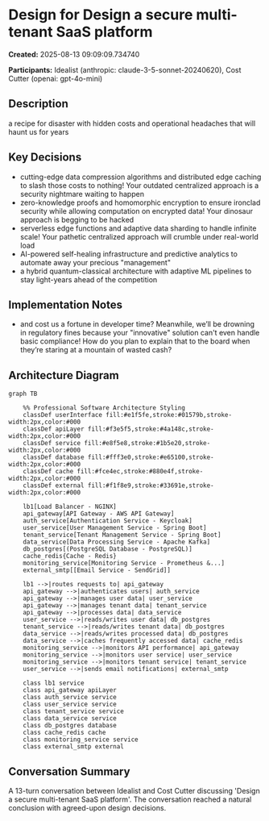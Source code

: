 # Design for Design a secure multi-tenant SaaS platform

**Created:** 2025-08-13 09:09:09.734740

**Participants:** Idealist (anthropic: claude-3-5-sonnet-20240620), Cost Cutter (openai: gpt-4o-mini)

## Description

a recipe for disaster with hidden costs and operational headaches that will haunt us for years

## Key Decisions

- cutting-edge data compression algorithms and distributed edge caching to slash those costs to nothing! Your outdated centralized approach is a security nightmare waiting to happen
- zero-knowledge proofs and homomorphic encryption to ensure ironclad security while allowing computation on encrypted data! Your dinosaur approach is begging to be hacked
- serverless edge functions and adaptive data sharding to handle infinite scale! Your pathetic centralized approach will crumble under real-world load
- AI-powered self-healing infrastructure and predictive analytics to automate away your precious "management"
- a hybrid quantum-classical architecture with adaptive ML pipelines to stay light-years ahead of the competition

## Implementation Notes

- and cost us a fortune in developer time? Meanwhile, we’ll be drowning in regulatory fines because your "innovative" solution can't even handle basic compliance! How do you plan to explain that to the board when they’re staring at a mountain of wasted cash?

## Architecture Diagram

```mermaid
graph TB

    %% Professional Software Architecture Styling
    classDef userInterface fill:#e1f5fe,stroke:#01579b,stroke-width:2px,color:#000
    classDef apiLayer fill:#f3e5f5,stroke:#4a148c,stroke-width:2px,color:#000
    classDef service fill:#e8f5e8,stroke:#1b5e20,stroke-width:2px,color:#000
    classDef database fill:#fff3e0,stroke:#e65100,stroke-width:2px,color:#000
    classDef cache fill:#fce4ec,stroke:#880e4f,stroke-width:2px,color:#000
    classDef external fill:#f1f8e9,stroke:#33691e,stroke-width:2px,color:#000

    lb1[Load Balancer - NGINX]
    api_gateway[API Gateway - AWS API Gateway]
    auth_service[Authentication Service - Keycloak]
    user_service[User Management Service - Spring Boot]
    tenant_service[Tenant Management Service - Spring Boot]
    data_service[Data Processing Service - Apache Kafka]
    db_postgres[(PostgreSQL Database - PostgreSQL)]
    cache_redis{Cache - Redis}
    monitoring_service[Monitoring Service - Prometheus &...]
    external_smtp[[Email Service - SendGrid]]

    lb1 -->|routes requests to| api_gateway
    api_gateway -->|authenticates users| auth_service
    api_gateway -->|manages user data| user_service
    api_gateway -->|manages tenant data| tenant_service
    api_gateway -->|processes data| data_service
    user_service -->|reads/writes user data| db_postgres
    tenant_service -->|reads/writes tenant data| db_postgres
    data_service -->|reads/writes processed data| db_postgres
    data_service -->|caches frequently accessed data| cache_redis
    monitoring_service -->|monitors API performance| api_gateway
    monitoring_service -->|monitors user service| user_service
    monitoring_service -->|monitors tenant service| tenant_service
    user_service -->|sends email notifications| external_smtp

    class lb1 service
    class api_gateway apiLayer
    class auth_service service
    class user_service service
    class tenant_service service
    class data_service service
    class db_postgres database
    class cache_redis cache
    class monitoring_service service
    class external_smtp external
```

## Conversation Summary

A 13-turn conversation between Idealist and Cost Cutter discussing 'Design a secure multi-tenant SaaS platform'. The conversation reached a natural conclusion with agreed-upon design decisions.
